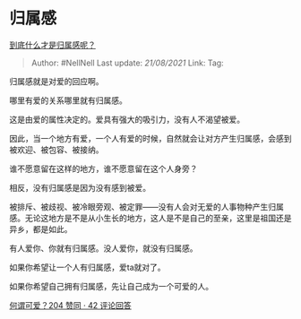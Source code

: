 # 归属感
[到底什么才是归属感呢？](https://www.zhihu.com/question/20311043/answer/1838011980)

> Author: #NellNell
> Last update: *21/08/2021*
> Link:
> Tag:

归属感就是对爱的回应啊。

哪里有爱的关系哪里就有归属感。

这是由爱的属性决定的。爱具有强大的吸引力，没有人不渴望被爱。

因此，当一个地方有爱，一个人有爱的时候，自然就会让对方产生归属感，会感到被欢迎、被包容、被接纳。

谁不愿意留在这样的地方，谁不愿意留在这个人身旁？

相反，没有归属感是因为没有感到被爱。

被排斥、被歧视、被冷眼旁观、被定罪——没有人会对无爱的人事物种产生归属感。无论这地方是不是从小生长的地方，这人是不是自己的至亲，这里是祖国还是异乡，都是如此。

有人爱你、你就有归属感。没人爱你，就没有归属感。

如果你希望让一个人有归属感，爱ta就对了。

如果你希望自己拥有归属感，先让自己成为一个可爱的人。

  [何谓可爱？204 赞同 · 42 评论回答](https://www.zhihu.com/question/449268589/answer/1812970902)
